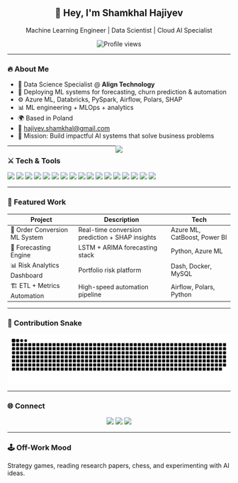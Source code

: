 <!-- HEADER -->
<h2 align="center">👋 Hey, I'm <b>Shamkhal Hajiyev</b></h2>
<p align="center">Machine Learning Engineer | Data Scientist | Cloud AI Specialist</p>

<p align="center">
<img src="https://komarev.com/ghpvc/?username=shamkhalHajiyev&color=blueviolet&style=for-the-badge" alt="Profile views" />
</p>

---

### 🔥 About Me

- 💼 Data Science Specialist @ **Align Technology**
- 🤖 Deploying ML systems for forecasting, churn prediction & automation
- ⚙️ Azure ML, Databricks, PySpark, Airflow, Polars, SHAP
- 📊 ML engineering + MLOps + analytics
- 🌍 Based in Poland  
- 📧 hajiyev.shamkhal@gmail.com  
- 🎯 Mission: Build impactful AI systems that solve business problems

<p align="right">
  <img align="right" width="260" src="https://media.giphy.com/media/qgQUggAC3Pfv687qPC/giphy.gif" />
</p>

---

### ⚔️ Tech & Tools

<p>

<!-- Languages -->
<img src="https://img.shields.io/badge/Python-000000?style=for-the-badge&logo=python&logoColor=white"/>
<img src="https://img.shields.io/badge/R-000000?style=for-the-badge&logo=r&logoColor=white"/>
<img src="https://img.shields.io/badge/SQL-000000?style=for-the-badge&logo=postgresql&logoColor=white"/>
<img src="https://img.shields.io/badge/Bash-000000?style=for-the-badge&logo=gnu-bash&logoColor=white"/>

<!-- ML / Data -->
<img src="https://img.shields.io/badge/NumPy-000000?style=for-the-badge&logo=numpy&logoColor=white"/>
<img src="https://img.shields.io/badge/Pandas-000000?style=for-the-badge&logo=pandas&logoColor=white"/>
<img src="https://img.shields.io/badge/scikit--learn-000000?style=for-the-badge&logo=scikitlearn&logoColor=white"/>
<img src="https://img.shields.io/badge/TensorFlow-000000?style=for-the-badge&logo=tensorflow&logoColor=white"/>
<img src="https://img.shields.io/badge/PyTorch-000000?style=for-the-badge&logo=pytorch&logoColor=white"/>

<!-- MLOps -->
<img src="https://img.shields.io/badge/MLflow-000000?style=for-the-badge&logo=mlflow&logoColor=white"/>

<!-- Data Engineering -->
<img src="https://img.shields.io/badge/Apache%20Spark-000000?style=for-the-badge&logo=apachespark&logoColor=white"/>
<img src="https://img.shields.io/badge/PySpark-000000?style=for-the-badge&logo=apachespark&logoColor=white"/>


<!-- Cloud -->
<img src="https://img.shields.io/badge/Azure%20Databricks-000000?style=for-the-badge&logo=databricks&logoColor=red"/>

<!-- Analytics -->
<img src="https://img.shields.io/badge/Plotly-000000?style=for-the-badge&logo=plotly&logoColor=white"/>


<!-- DevOps -->
<img src="https://img.shields.io/badge/Docker-000000?style=for-the-badge&logo=docker&logoColor=white"/>

<!-- Collaboration -->
<img src="https://img.shields.io/badge/Jira-000000?style=for-the-badge&logo=jira&logoColor=white"/>
<img src="https://img.shields.io/badge/Confluence-000000?style=for-the-badge&logo=confluence&logoColor=white"/>

</p>

---

### 🚀 Featured Work

| Project | Description | Tech |
|---|---|---|
| 🎯 Order Conversion ML System | Real-time conversion prediction + SHAP insights | Azure ML, CatBoost, Power BI |
| 🔮 Forecasting Engine | LSTM + ARIMA forecasting stack | Python, Azure ML |
| 📊 Risk Analytics Dashboard | Portfolio risk platform | Dash, Docker, MySQL |
| 🏗 ETL + Metrics Automation | High-speed automation pipeline | Airflow, Polars, Python |

---

### 🐍 Contribution Snake

<p align="center">
  <img src="https://raw.githubusercontent.com/Platane/snk/output/github-contribution-grid-snake-dark.svg" />
</p>

---

### 🌐 Connect

<p align="center">
  <a href="https://www.linkedin.com/in/shamkhalhajiyev/"><img src="https://img.shields.io/badge/LinkedIn-000000?style=for-the-badge&logo=linkedin&logoColor=white"/></a>
  <a href="https://shamkhalhajiyev.github.io/"><img src="https://img.shields.io/badge/Portfolio-000000?style=for-the-badge&logo=github&logoColor=white"/></a>
  <a href="mailto:hajiyev.shamkhal@gmail.com"><img src="https://img.shields.io/badge/Email-000000?style=for-the-badge&logo=gmail&logoColor=white"/></a>
</p>

---

### 🕹️ Off-Work Mood

Strategy games, reading research papers, chess, and experimenting with AI ideas.
